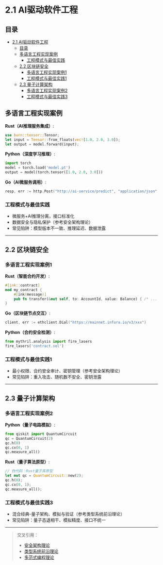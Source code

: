 # 2.1 AI驱动软件工程

## 目录

- [2.1 AI驱动软件工程](#21-ai驱动软件工程)
  - [目录](#目录)
  - [多语言工程实现案例](#多语言工程实现案例)
    - [工程模式与最佳实践](#工程模式与最佳实践)
  - [2.2 区块链安全](#22-区块链安全)
    - [多语言工程实现案例1](#多语言工程实现案例1)
    - [工程模式与最佳实践1](#工程模式与最佳实践1)
  - [2.3 量子计算架构](#23-量子计算架构)
    - [多语言工程实现案例2](#多语言工程实现案例2)
    - [工程模式与最佳实践3](#工程模式与最佳实践3)

## 多语言工程实现案例

**Rust（AI推理服务集成）**:

```rust
use burn::tensor::Tensor;
let input = Tensor::from_floats(vec![1.0, 2.0, 3.0]);
let output = model.forward(input);
```

**Python（深度学习推理）**:

```python
import torch
model = torch.load('model.pt')
output = model(torch.tensor([1.0, 2.0, 3.0]))
```

**Go（AI微服务调用）**:

```go
resp, err := http.Post("http://ai-service/predict", "application/json", bytes.NewBuffer(data))
```

### 工程模式与最佳实践

- 微服务+AI推理分离，接口标准化
- 数据安全与隐私保护（参考安全架构理论）
- 常见陷阱：模型版本不一致、推理延迟、数据泄露

---

## 2.2 区块链安全

### 多语言工程实现案例1

**Rust（智能合约开发）**:

```rust
#[ink::contract]
mod my_contract {
    #[ink(message)]
    pub fn transfer(&mut self, to: AccountId, value: Balance) { /* ... */ }
}
```

**Go（区块链节点交互）**:

```go
client, err := ethclient.Dial("https://mainnet.infura.io/v3/xxx")
```

**Python（合约安全检测）**:

```python
from mythril.analysis import fire_lasers
fire_lasers('contract.sol')
```

### 工程模式与最佳实践1

- 最小权限、合约安全审计、密钥管理（参考安全架构理论）
- 常见陷阱：重入攻击、随机数不安全、密钥泄露

---

## 2.3 量子计算架构

### 多语言工程实现案例2

**Python（量子电路模拟）**:

```python
from qiskit import QuantumCircuit
qc = QuantumCircuit(2)
qc.h(0)
qc.cx(0, 1)
qc.measure_all()
```

**Rust（量子算法原型）**:

```rust
// 伪代码：Rust量子库原型
let mut qc = QuantumCircuit::new(2);
qc.h(0);
qc.cx(0, 1);
qc.measure_all();
```

### 工程模式与最佳实践3

- 混合经典-量子架构、模拟与验证（参考类型系统前沿理论）
- 常见陷阱：量子态退相干、模拟精度、接口不统一

---

> 交叉引用：
>
> - [安全架构理论](../04-软件架构理论体系/09-安全架构理论.md)
> - [类型系统前沿理论](../05-编程语言理论体系/10-类型系统前沿理论.md)
> - [多范式编程理论](../05-编程语言理论体系/11-多范式编程理论.md)
